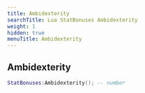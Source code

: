 ```yaml
---
title: Ambidexterity
searchTitle: Lua StatBonuses Ambidexterity
weight: 1
hidden: true
menuTitle: Ambidexterity
---
```

## Ambidexterity
```lua
StatBonuses:Ambidexterity(); -- number
```